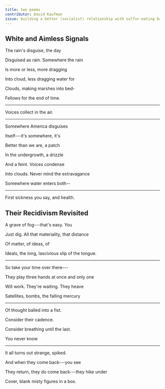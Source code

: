 ```yaml
---
title: two poems
contributor: David Kaufman
issue: building a better (socialist) relationship with sulfur-eating bacteria
---
```


## White and Aimless Signals

The rain's disguise, the day

Disguised as rain. Somewhere the rain

Is more or less, more dragging

Into cloud, less dragging water for

Clouds, making marshes into bed-

Fellows for the end of time.

---

Voices collect in the air.

---

Somewhere America disguises

Itself---it's somewhere, it\'s

Better than we are, a patch

In the undergrowth, a drizzle

And a feint. Voices condense

Into clouds. Never mind the extravagance

Somewhere water enters both--

---

First sickness you say, and health.

## Their Recidivism Revisited

A grave of fog---that\'s easy. You

Just dig. All that materiality, that distance

Of matter, of ideas, of

Ideals, the long, lascivious slip of the tongue.

---

So take your time over there---

They play three hands at once and only one

Will work. They\'re waiting. They heave

Satellites, bombs, the falling mercury

---

Of thought balled into a fist.

Consider their cadence.

Consider breathing until the last.

You never know

---

It all turns out strange, spiked.

And when they come back---you see

They return, they do come back---they hike under

Cover, blank misty figures in a box.
